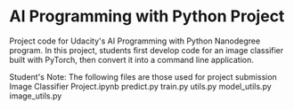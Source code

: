 # AI Programming with Python Project

Project code for Udacity's AI Programming with Python Nanodegree program. In this project, students first develop code for an image classifier built with PyTorch, then convert it into a command line application.

Student's Note:
The following files are those used for project submission
	Image Classifier Project.ipynb
    predict.py
    train.py
    utils.py
    model_utils.py
    image_utils.py